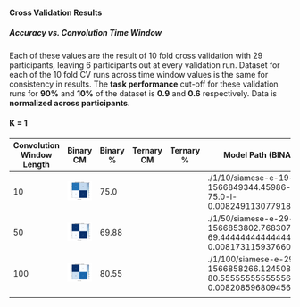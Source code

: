 #### Cross Validation Results

##### Accuracy vs. Convolution Time Window

Each of these values are the result of 10 fold cross validation with 29 participants, leaving 6 participants out at every validation run. Dataset for each of the 10 fold CV runs across time window values is the same for consistency in results. The **task performance** cut-off for these validation runs for **90%** and **10%** of the dataset is  **0.9** and **0.6** respectively. Data is **normalized across participants**.

#### K = 1



| Convolution Window Length | Binary CM                                                    | Binary % | Ternary CM | Ternary % | Model Path (BINARY)                                          | Model Path (TERNARY) |
| ------------------------- | ------------------------------------------------------------ | -------- | ---------- | --------- | ------------------------------------------------------------ | -------------------- |
| 10                        | ![](./1/10/siamese-e-19-ts-1566849344.45986-a-75.0-l-0.008249113077918688.pth.png) | 75.0     |            |           | ./1/10/siamese-e-19-ts-1566849344.45986-a-75.0-l-0.008249113077918688.pth |                      |
| 50                        | ![](./1/50/siamese-e-29-ts-1566853802.7683074-a-69.44444444444444-l-0.008173115937660139.pth.png) | 69.88    |            |           | ./1/50/siamese-e-29-ts-1566853802.7683074-a-69.44444444444444-l-0.008173115937660139.pth |                      |
| 100                       | ![](./1/100/siamese-e-29-ts-1566858266.1245084-a-80.55555555555556-l-0.008208596809456745.pth.png) | 80.55    |            |           | ./1/100/siamese-e-29-ts-1566858266.1245084-a-80.55555555555556-l-0.008208596809456745.pth |                      |
|                           |                                                              |          |            |           |                                                              |                      |

